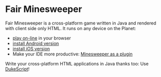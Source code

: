 # Fair Minesweeper

Fair Minesweeper is a cross-platform game written in Java and rendered with
client side only HTML. It runs on any device on the Planet:
* [play on-line](http://xelfi.cz/minesweeper/bck2brwsr) in your browser
* [install Android version](https://play.google.com/store/apps/details?id=org.apidesign.demo.minesweeper)
* [install iOS version](https://itunes.apple.com/us/app/fair-minesweeper/id903688146)
* Make your IDE more productive: [Minesweeper as a plugin](http://plugins.netbeans.org/plugin/53864/)

Write your cross-platform HTML applications in Java thanks too: Use [DukeScript](https://dukescript.com/getting_started.html)!
